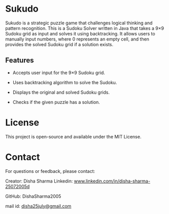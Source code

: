 # Sukudo
Sukudo is a strategic puzzle game that challenges logical thinking and pattern recognition.
This is a Sudoku Solver written in Java that takes a 9×9 Sudoku grid as input and solves it using backtracking. It allows users to manually input numbers, where 0 represents an empty cell, and then provides the solved Sudoku grid if a solution exists.

## Features

- Accepts user input for the 9×9 Sudoku grid.

- Uses backtracking algorithm to solve the Sudoku.

- Displays the original and solved Sudoku grids.

- Checks if the given puzzle has a solution.
 #  License

This project is open-source and available under the MIT License.

# Contact
For questions or feedback, please contact:

Creator: Disha Sharma
Linkedin: www.linkedin.com/in/disha-sharma-25072005d

GitHub: DishaSharma2005

mail id: disha25july@gmail.com


